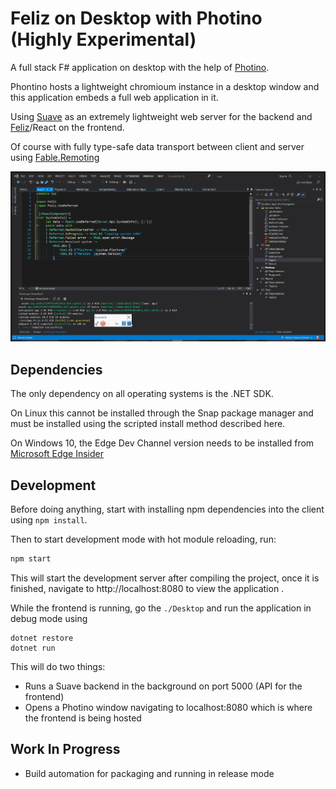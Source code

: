 # Feliz on Desktop with Photino (Highly Experimental)

A full stack F# application on desktop with the help of [Photino](https://www.tryphotino.io).

Phontino hosts a lightweight chromioum instance in a desktop window and this application embeds a full web application in it.

Using [Suave](https://github.com/SuaveIO/suave) as an extremely lightweight web server for the backend and [Feliz](https://github.com/Zaid-Ajaj/Feliz)/React on the frontend.

Of course with fully type-safe data transport between client and server using [Fable.Remoting](https://github.com/Zaid-Ajaj/Fable.Remoting)

![image](photino-feliz.gif)

## Dependencies
The only dependency on all operating systems is the .NET SDK.

On Linux this cannot be installed through the Snap package manager and must be installed using the scripted install method described here.

On Windows 10, the Edge Dev Channel version needs to be installed from [Microsoft Edge Insider](https://www.microsoftedgeinsider.com/en-us/download)

## Development

Before doing anything, start with installing npm dependencies into the client using `npm install`.

Then to start development mode with hot module reloading, run:
```bash
npm start
```
This will start the development server after compiling the project, once it is finished, navigate to http://localhost:8080 to view the application .

While the frontend is running, go the `./Desktop` and run the application in debug mode using
```
dotnet restore
dotnet run
```
This will do two things:
 - Runs a Suave backend in the background on port 5000 (API for the frontend)
 - Opens a Photino window navigating to localhost:8080 which is where the frontend is being hosted

## Work In Progress

 - Build automation for packaging and running in release mode